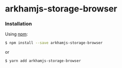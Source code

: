 # arkhamjs-storage-browser

### Installation

Using [npm](https://www.npmjs.com/):
```bash
$ npm install --save arkhamjs-storage-browser
```
or
```bash
$ yarn add arkhamjs-storage-browser
```
